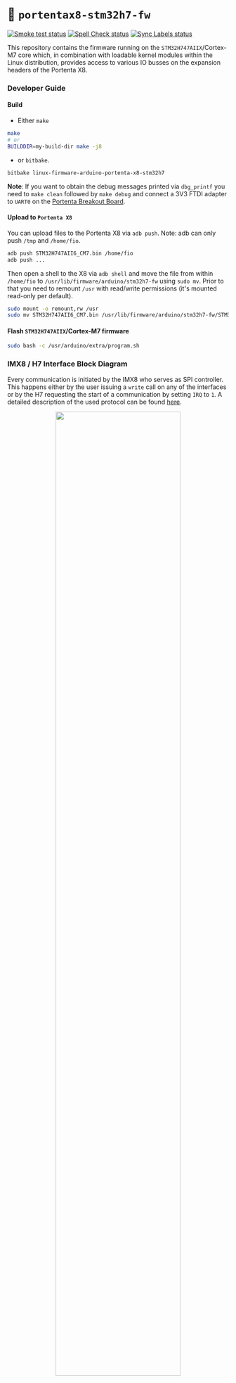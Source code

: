 :floppy_disk: `portentax8-stm32h7-fw`
=====================================
[![Smoke test status](https://github.com/arduino/portentax8-stm32h7-fw/actions/workflows/smoke-test.yml/badge.svg)](https://github.com/arduino/portentax8-stm32h7-fw/actions/workflows/smoke-test.yml)
[![Spell Check status](https://github.com/arduino/portentax8-stm32h7-fw/actions/workflows/spell-check.yml/badge.svg)](https://github.com/arduino/portentax8-stm32h7-fw/actions/workflows/spell-check.yml)
[![Sync Labels status](https://github.com/arduino/portentax8-stm32h7-fw/actions/workflows/sync-labels.yml/badge.svg)](https://github.com/arduino/portentax8-stm32h7-fw/actions/workflows/sync-labels.yml)

This repository contains the firmware running on the `STM32H747AIIX`/Cortex-M7 core which, in combination with loadable kernel modules within the Linux distribution, provides access to various IO busses on the expansion headers of the Portenta X8.

### Developer Guide
#### Build
* Either `make`
```bash
make
# or
BUILDDIR=my-build-dir make -j8
```
* or `bitbake`.
```bash
bitbake linux-firmware-arduino-portenta-x8-stm32h7
```
**Note**: If you want to obtain the debug messages printed via `dbg_printf` you need to `make clean` followed by `make debug` and connect a 3V3 FTDI adapter to `UART0` on the [Portenta Breakout Board](https://store.arduino.cc/products/arduino-portenta-breakout).
#### Upload to `Portenta X8`
You can upload files to the Portenta X8 via `adb push`. Note: adb can only push `/tmp` and `/home/fio`.
```bash
adb push STM32H747AII6_CM7.bin /home/fio
adb push ...
```
Then open a shell to the X8 via `adb shell` and move the file from within `/home/fio` to `/usr/lib/firmware/arduino/stm32h7-fw` using `sudo mv`. Prior to that you need to remount `/usr` with read/write permissions (it's mounted read-only per default).
```bash
sudo mount -o remount,rw /usr
sudo mv STM32H747AII6_CM7.bin /usr/lib/firmware/arduino/stm32h7-fw/STM32H747AII6_CM7.bin
```
#### Flash `STM32H747AIIX`/Cortex-M7 firmware
```bash
sudo bash -c /usr/arduino/extra/program.sh
```
### IMX8 / H7 Interface Block Diagram
Every communication is initiated by the IMX8 who serves as SPI controller. This happens either by the user issuing a `write` call on any of the interfaces or by the H7 requesting the start of a communication by setting `IRQ` to `1`. A detailed description of the used protocol can be found [here](doc/protocol.md).
<p align="center">
  <img src="doc/img/portenta-x8h7-interface-block-diagram.png" width="75%">
</p>
